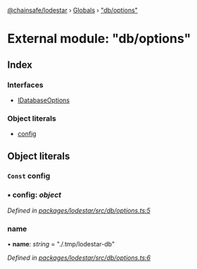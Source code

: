 [@chainsafe/lodestar](../README.md) › [Globals](../globals.md) › ["db/options"](_db_options_.md)

# External module: "db/options"

## Index

### Interfaces

* [IDatabaseOptions](../interfaces/_db_options_.idatabaseoptions.md)

### Object literals

* [config](_db_options_.md#const-config)

## Object literals

### `Const` config

### ▪ **config**: *object*

*Defined in [packages/lodestar/src/db/options.ts:5](https://github.com/ChainSafe/lodestar/blob/aa20a3bfb/packages/lodestar/src/db/options.ts#L5)*

###  name

• **name**: *string* = "./.tmp/lodestar-db"

*Defined in [packages/lodestar/src/db/options.ts:6](https://github.com/ChainSafe/lodestar/blob/aa20a3bfb/packages/lodestar/src/db/options.ts#L6)*
